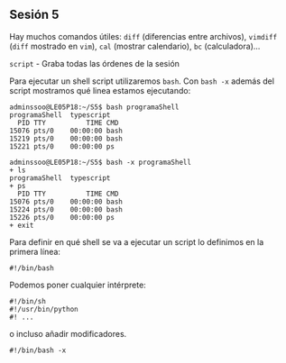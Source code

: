 ## Sesión 5

Hay muchos comandos útiles: `diff` (diferencias entre archivos), `vimdiff` (`diff` mostrado en `vim`), `cal` (mostrar calendario), `bc` (calculadora)...

`script` - Graba todas las órdenes de la sesión

Para ejecutar un shell script utilizaremos `bash`. Con `bash -x` además del script mostramos qué linea estamos ejecutando:

```
adminssoo@LE05P18:~/S5$ bash programaShell 
programaShell  typescript
  PID TTY          TIME CMD
15076 pts/0    00:00:00 bash
15219 pts/0    00:00:00 bash
15221 pts/0    00:00:00 ps
```

```
adminssoo@LE05P18:~/S5$ bash -x programaShell 
+ ls
programaShell  typescript
+ ps
  PID TTY          TIME CMD
15076 pts/0    00:00:00 bash
15224 pts/0    00:00:00 bash
15226 pts/0    00:00:00 ps
+ exit
```

Para definir en qué shell se va a ejecutar un script lo definimos en la primera línea:

```
#!/bin/bash 
```

Podemos poner cualquier intérprete:

```
#!/bin/sh 
#!/usr/bin/python 
#! ...
```

o incluso añadir modificadores.

```
#!/bin/bash -x
```

